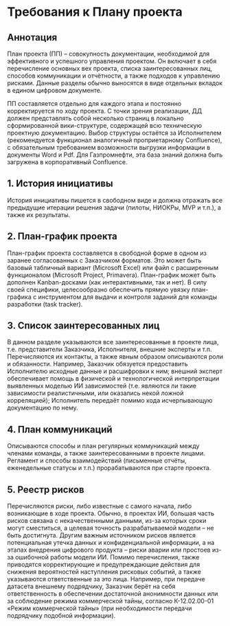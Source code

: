 # Требования к Плану проекта

## Аннотация

План проекта (ПП) – совокупность документации, необходимой для эффективного и успешного управления проектом. Он включает в себя перечисление основных вех проекта, списка заинтересованных лиц, способов коммуникации и отчётности, а также подходов к управлению рисками. Данные разделы обычно выносятся в виде отдельных вкладок в едином цифровом документе.

ПП составляется отдельно для каждого этапа и постоянно корректируется по ходу проекта. С точки зрения реализации, ДД должен представлять собой несколько страниц в локально сформированной вики-структуре, содержащей всю техническую проектную документацию. Выбор структуры остаётся за Исполнителем (рекомендуется функционал аналогичный проприетарному Confluence), с обязательным требованием возможности выгрузки информации в документы Word и Pdf. Для Газпромнефти, эта база знаний должна быть загружена в корпоративный Confluence.

## 1. История инициативы

История инициативы пишется в свободном виде и должна отражать все предыдущие итерации решения задачи (пилоты, НИОКРы, MVP и т.п.), а также их результаты.

## 2. План-график проекта

План-график проекта составляется в свободной форме в одном из заранее согласованных с Заказчиком форматов. Это может быть базовый табличный вариант (Microsoft Excel) или файл с расширенным функционалом (Microsoft Project, Primavera). План-график может быть дополнен Kanban-досками (как интерактивными, так и нет). В силу своей специфики, целесообразно обеспечить прямую увязку план-графика с инструментом для выдачи и контроля заданий для команды разработки (task tracker).

## 3. Список заинтересованных лиц

В данном разделе указываются все заинтересованные в проекте лица, т.е. представители Заказчика, Исполнителя, внешние эксперты и т.п. Перечисляются их контакты, а также явным образом описываются роли и обязанности. Например, Заказчик обязуется предоставить Исполнителю исходные данные и расшифровки к ним; внешний эксперт обеспечивает помощь в физической и технологической интерпретации выявленных моделью ИИ зависимостей (т.е. являются ли такие зависимости реалистичными, или оказались некой ложной корреляцией); Исполнитель передаёт помимо кода исчерпывающую документацию по нему.

## 4. План коммуникаций

Описываются способы и план регулярных коммуникаций между членами команды, а также заинтересованными в проекте лицами. Регламент и способы взаимодействий (письменные отчёты, еженедельные статусы и т.п.) прорабатываются при старте проекта.

## 5. Реестр рисков

Перечисляются риски, либо известные с самого начала, либо возникающие в ходе проекта. Обычно, в проектах ИИ, большая часть рисков связана с некачественными данными, из-за которых сроки могут сместиться, а целевая точность разрабатываемой модели – не быть достигнута. Другим важным источником рисков является потенциальная утечка данных и конфиденциальной информации, а на этапах внедрения цифрового продукта – риски аварии или простоев из-за ошибочной работы модели ИИ. Помимо перечисления, также приводятся корректирующие и предупреждающие действия для снижения вероятностей наступления рисковых событий, а также указываются ответственные за это лица. Например, при передаче датасета внешнему подрядчику, Заказчик берёт на себя ответственность в обеспечении достаточной анонимности данных или за соблюдение режима коммерческой тайны, согласно К-12.02.00-01 «Режим коммерческой тайны» (при необходимости передачи подрядчику подобной информации).
